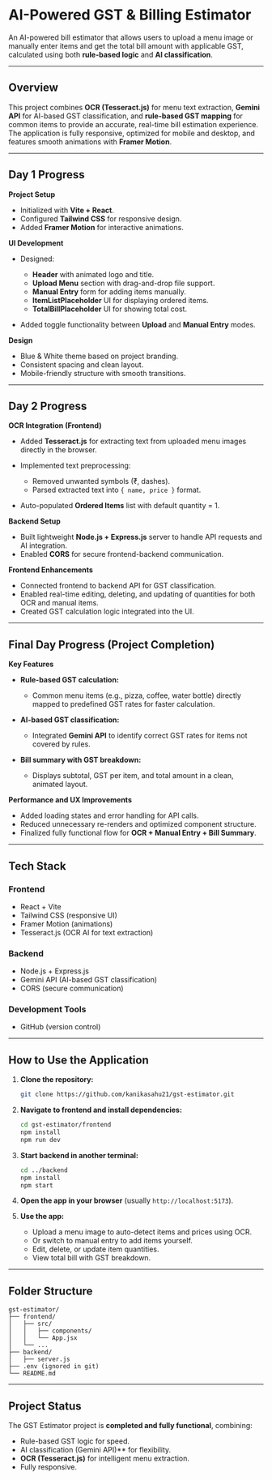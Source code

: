 # AI-Powered GST & Billing Estimator

An AI-powered bill estimator that allows users to upload a menu image or manually enter items and get the total bill amount with applicable GST, calculated using both **rule-based logic** and **AI classification**.

---

## Overview

This project combines **OCR (Tesseract.js)** for menu text extraction, **Gemini API** for AI-based GST classification, and **rule-based GST mapping** for common items to provide an accurate, real-time bill estimation experience.
The application is fully responsive, optimized for mobile and desktop, and features smooth animations with **Framer Motion**.

---

## Day 1 Progress

**Project Setup**

* Initialized with **Vite + React**.
* Configured **Tailwind CSS** for responsive design.
* Added **Framer Motion** for interactive animations.

**UI Development**

* Designed:

  * **Header** with animated logo and title.
  * **Upload Menu** section with drag-and-drop file support.
  * **Manual Entry** form for adding items manually.
  * **ItemListPlaceholder** UI for displaying ordered items.
  * **TotalBillPlaceholder** UI for showing total cost.
* Added toggle functionality between **Upload** and **Manual Entry** modes.

**Design**

* Blue & White theme based on project branding.
* Consistent spacing and clean layout.
* Mobile-friendly structure with smooth transitions.

---

## Day 2 Progress

**OCR Integration (Frontend)**

* Added **Tesseract.js** for extracting text from uploaded menu images directly in the browser.
* Implemented text preprocessing:

  * Removed unwanted symbols (₹, dashes).
  * Parsed extracted text into `{ name, price }` format.
* Auto-populated **Ordered Items** list with default quantity = 1.

**Backend Setup**

* Built lightweight **Node.js + Express.js** server to handle API requests and AI integration.
* Enabled **CORS** for secure frontend-backend communication.

**Frontend Enhancements**

* Connected frontend to backend API for GST classification.
* Enabled real-time editing, deleting, and updating of quantities for both OCR and manual items.
* Created GST calculation logic integrated into the UI.

---

## Final Day Progress (Project Completion)

**Key Features**

* **Rule-based GST calculation:**

  * Common menu items (e.g., pizza, coffee, water bottle) directly mapped to predefined GST rates for faster calculation.
* **AI-based GST classification:**

  * Integrated **Gemini API** to identify correct GST rates for items not covered by rules.
* **Bill summary with GST breakdown:**

  * Displays subtotal, GST per item, and total amount in a clean, animated layout.

**Performance and UX Improvements**

* Added loading states and error handling for API calls.
* Reduced unnecessary re-renders and optimized component structure.
* Finalized fully functional flow for **OCR + Manual Entry + Bill Summary**.

---

## Tech Stack

### Frontend

* React + Vite
* Tailwind CSS (responsive UI)
* Framer Motion (animations)
* Tesseract.js (OCR AI for text extraction)

### Backend

* Node.js + Express.js
* Gemini API (AI-based GST classification)
* CORS (secure communication)

### Development Tools

* GitHub (version control)

---

## How to Use the Application

1. **Clone the repository:**

   ```bash
   git clone https://github.com/kanikasahu21/gst-estimator.git
   ```
2. **Navigate to frontend and install dependencies:**

   ```bash
   cd gst-estimator/frontend
   npm install
   npm run dev
   ```
3. **Start backend in another terminal:**

   ```bash
   cd ../backend
   npm install
   npm start
   ```
4. **Open the app in your browser** (usually `http://localhost:5173`).
5. **Use the app:**

   * Upload a menu image to auto-detect items and prices using OCR.
   * Or switch to manual entry to add items yourself.
   * Edit, delete, or update item quantities.
   * View total bill with GST breakdown.

---

## Folder Structure

```
gst-estimator/
├── frontend/
│   ├── src/
│   │   ├── components/
│   │   └── App.jsx
│   └── ...
├── backend/
│   ├── server.js
├── .env (ignored in git)
└── README.md
```

---

## Project Status

The GST Estimator project is **completed and fully functional**, combining:

* Rule-based GST logic for speed.
* AI classification (Gemini API)** for flexibility.
* **OCR (Tesseract.js)** for intelligent menu extraction.
* Fully responsive.

